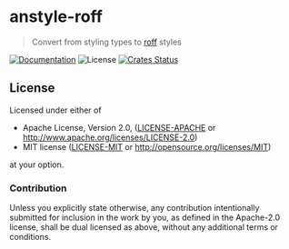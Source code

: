 # anstyle-roff

> Convert from styling types to [roff](https://manpages.debian.org/bullseye/groff/groff.7.en.html) styles

[![Documentation](https://img.shields.io/badge/docs-master-blue.svg)][Documentation]
![License](https://img.shields.io/crates/l/anstyle-roff.svg)
[![Crates Status](https://img.shields.io/crates/v/anstyle-roff.svg)](https://crates.io/crates/anstyle-roff)

## License

Licensed under either of

 * Apache License, Version 2.0, ([LICENSE-APACHE](LICENSE-APACHE) or http://www.apache.org/licenses/LICENSE-2.0)
 * MIT license ([LICENSE-MIT](LICENSE-MIT) or http://opensource.org/licenses/MIT)

at your option.

### Contribution

Unless you explicitly state otherwise, any contribution intentionally
submitted for inclusion in the work by you, as defined in the Apache-2.0
license, shall be dual licensed as above, without any additional terms or
conditions.

[Crates.io]: https://crates.io/crates/anstyle-roff
[Documentation]: https://docs.rs/anstyle-roff
